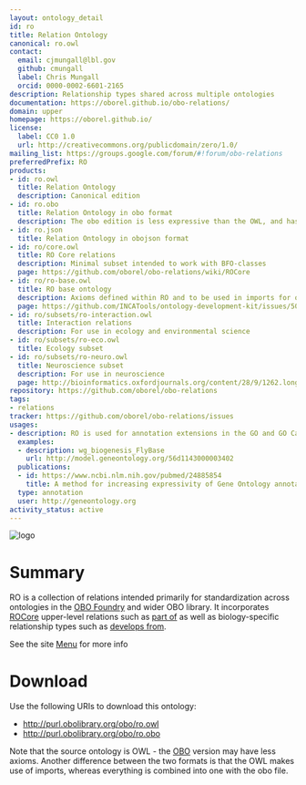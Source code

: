 ```yaml
---
layout: ontology_detail
id: ro
title: Relation Ontology
canonical: ro.owl
contact:
  email: cjmungall@lbl.gov
  github: cmungall
  label: Chris Mungall
  orcid: 0000-0002-6601-2165
description: Relationship types shared across multiple ontologies
documentation: https://oborel.github.io/obo-relations/
domain: upper
homepage: https://oborel.github.io/
license:
  label: CC0 1.0
  url: http://creativecommons.org/publicdomain/zero/1.0/
mailing_list: https://groups.google.com/forum/#!forum/obo-relations
preferredPrefix: RO
products:
- id: ro.owl
  title: Relation Ontology
  description: Canonical edition
- id: ro.obo
  title: Relation Ontology in obo format
  description: The obo edition is less expressive than the OWL, and has imports merged in
- id: ro.json
  title: Relation Ontology in obojson format
- id: ro/core.owl
  title: RO Core relations
  description: Minimal subset intended to work with BFO-classes
  page: https://github.com/oborel/obo-relations/wiki/ROCore
- id: ro/ro-base.owl
  title: RO base ontology
  description: Axioms defined within RO and to be used in imports for other ontologies
  page: https://github.com/INCATools/ontology-development-kit/issues/50
- id: ro/subsets/ro-interaction.owl
  title: Interaction relations
  description: For use in ecology and environmental science
- id: ro/subsets/ro-eco.owl
  title: Ecology subset
- id: ro/subsets/ro-neuro.owl
  title: Neuroscience subset
  description: For use in neuroscience
  page: http://bioinformatics.oxfordjournals.org/content/28/9/1262.long
repository: https://github.com/oborel/obo-relations
tags:
- relations
tracker: https://github.com/oborel/obo-relations/issues
usages:
- description: RO is used for annotation extensions in the GO and GO Causal Activity Models.
  examples:
  - description: wg_biogenesis_FlyBase
    url: http://model.geneontology.org/56d1143000003402
  publications:
  - id: https://www.ncbi.nlm.nih.gov/pubmed/24885854
    title: A method for increasing expressivity of Gene Ontology annotations using a compositional approach
  type: annotation
  user: http://geneontology.org
activity_status: active
---
```


![logo](/images/ro_logo.png)

# Summary

RO is a collection of relations intended primarily for standardization across ontologies in the [OBO Foundry](http://obofoundry.org) and wider OBO library. It incorporates [ROCore](https://github.com/oborel/obo-relations/wiki/ROCore) upper-level relations such as [part of](http://purl.obolibrary.org/obo/BFO_0000050) as well as biology-specific relationship types such as [develops from](http://purl.obolibrary.org/obo/RO_0002202).

See the site [Menu](https://github.com/oborel/obo-relations/wiki/Menu) for more info

# Download

Use the following URIs to download this ontology:

 * http://purl.obolibrary.org/obo/ro.owl
 * http://purl.obolibrary.org/obo/ro.obo

Note that the source ontology is OWL - the [OBO](https://github.com/oborel/obo-relations/wiki/OBOFormatUsersGuide) version may have less axioms. Another difference between the two formats is that the OWL makes use of imports, whereas everything is combined into one with the obo file.
